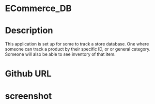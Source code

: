 # ECommerce_DB

# Description
This application is set up for some to track a store database. One where someone can track a product by their specific ID, or or general category. Someone will also be able to see inventory of that item.
# Github URL

#

# screenshot